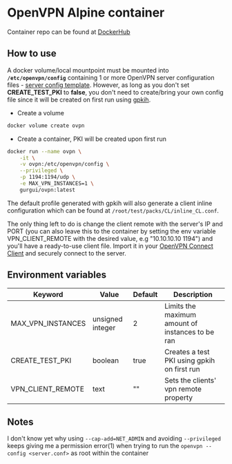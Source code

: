 OpenVPN Alpine container
========
Container repo can be found at [DockerHub](https://hub.docker.com/r/gurgui/ovpn)

How to use
--------
A docker volume/local mountpoint must be mounted into **`/etc/openvpn/config`** containing 1 or more OpenVPN server configuration files - [server config template](https://github.com/OpenVPN/openvpn/blob/master/sample/sample-config-files/server.conf). However, as long as you don't set **CREATE_TEST_PKI** to **false**, you don't need to create/bring your own config file since it will be created on first run using [gpkih](https://github.com/gurguii/gpkih).  

- Create a volume
```bash
docker volume create ovpn
```
- Create a container, PKI will be created upon first run
```bash
docker run --name ovpn \
    -it \
    -v ovpn:/etc/openvpn/config \
    --privileged \
    -p 1194:1194/udp \
    -e MAX_VPN_INSTANCES=1 \
    gurgui/ovpn:latest
```  
The default profile generated with gpkih will also generate a client inline configuration which can be found at `/root/test/packs/CL/inline_CL.conf`.  

The only thing left to do is change the client remote with the server's IP and PORT (you can also leave this to the container by setting the env variable VPN_CLIENT_REMOTE with the desired value, e.g "10.10.10.10 1194") and you'll have a ready-to-use client file. Import it in your [OpenVPN Connect Client](https://openvpn.net/client/) and securely connect to the server.

Environment variables
-------

| Keyword           | Value            | Default | Description                                      |
|-------------------|------------------|---------|--------------------------------------------------|
| MAX_VPN_INSTANCES | unsigned integer | 2       | Limits the maximum amount of instances to be ran |
| CREATE_TEST_PKI   | boolean          | true    | Creates a test PKI using gpkih on first run      |
| VPN_CLIENT_REMOTE | text             | ""      | Sets the clients' vpn remote property            |



Notes
--------
I don't know yet why using `--cap-add=NET_ADMIN` and avoiding `--privileged` keeps giving me a permission error(1) when trying to run the `openvpn --config <server.conf>` as root within the container